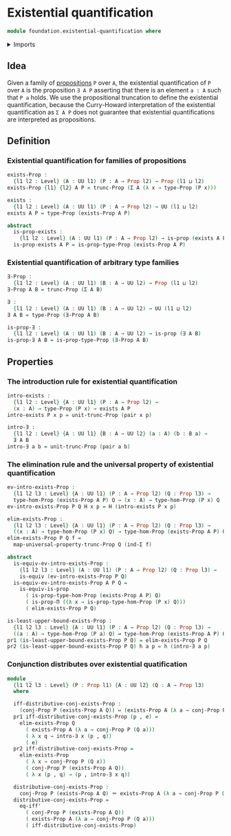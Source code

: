 # Existential quantification

```agda
module foundation.existential-quantification where
```

<details><summary>Imports</summary>

```agda
open import foundation.conjunction
open import foundation.dependent-pair-types
open import foundation.propositional-extensionality
open import foundation.propositional-truncations
open import foundation.universe-levels

open import foundation-core.equivalences
open import foundation-core.identity-types
open import foundation-core.logical-equivalences
open import foundation-core.propositions
```

</details>

## Idea

Given a family of [propositions](foundation-core.propositions.md) `P` over `A`,
the existential quantification of `P` over `A` is the proposition `∃ A P`
asserting that there is an element `a : A` such that `P a` holds. We use the
propositional truncation to define the existential quantification, because the
Curry-Howard interpretation of the existential quantification as `Σ A P` does
not guarantee that existential quantifications are interpreted as propositions.

## Definition

### Existential quantification for families of propositions

```agda
exists-Prop :
  {l1 l2 : Level} (A : UU l1) (P : A → Prop l2) → Prop (l1 ⊔ l2)
exists-Prop {l1} {l2} A P = trunc-Prop (Σ A (λ x → type-Prop (P x)))

exists :
  {l1 l2 : Level} (A : UU l1) (P : A → Prop l2) → UU (l1 ⊔ l2)
exists A P = type-Prop (exists-Prop A P)

abstract
  is-prop-exists :
    {l1 l2 : Level} (A : UU l1) (P : A → Prop l2) → is-prop (exists A P)
  is-prop-exists A P = is-prop-type-Prop (exists-Prop A P)
```

### Existential quantification of arbitrary type families

```agda
∃-Prop :
  {l1 l2 : Level} (A : UU l1) (B : A → UU l2) → Prop (l1 ⊔ l2)
∃-Prop A B = trunc-Prop (Σ A B)

∃ :
  {l1 l2 : Level} (A : UU l1) (B : A → UU l2) → UU (l1 ⊔ l2)
∃ A B = type-Prop (∃-Prop A B)

is-prop-∃ :
  {l1 l2 : Level} (A : UU l1) (B : A → UU l2) → is-prop (∃ A B)
is-prop-∃ A B = is-prop-type-Prop (∃-Prop A B)
```

## Properties

### The introduction rule for existential quantification

```agda
intro-exists :
  {l1 l2 : Level} {A : UU l1} (P : A → Prop l2) →
  (x : A) → type-Prop (P x) → exists A P
intro-exists P x p = unit-trunc-Prop (pair x p)

intro-∃ :
  {l1 l2 : Level} {A : UU l1} {B : A → UU l2} (a : A) (b : B a) →
  ∃ A B
intro-∃ a b = unit-trunc-Prop (pair a b)
```

### The elimination rule and the universal property of existential quantification

```agda
ev-intro-exists-Prop :
  {l1 l2 l3 : Level} {A : UU l1} (P : A → Prop l2) (Q : Prop l3) →
  type-hom-Prop (exists-Prop A P) Q → (x : A) → type-hom-Prop (P x) Q
ev-intro-exists-Prop P Q H x p = H (intro-exists P x p)

elim-exists-Prop :
  {l1 l2 l3 : Level} {A : UU l1} (P : A → Prop l2) (Q : Prop l3) →
  ((x : A) → type-hom-Prop (P x) Q) → type-hom-Prop (exists-Prop A P) Q
elim-exists-Prop P Q f =
  map-universal-property-trunc-Prop Q (ind-Σ f)

abstract
  is-equiv-ev-intro-exists-Prop :
    {l1 l2 l3 : Level} (A : UU l1) (P : A → Prop l2) (Q : Prop l3) →
    is-equiv (ev-intro-exists-Prop P Q)
  is-equiv-ev-intro-exists-Prop A P Q =
    is-equiv-is-prop
      ( is-prop-type-hom-Prop (exists-Prop A P) Q)
      ( is-prop-Π ((λ x → is-prop-type-hom-Prop (P x) Q)))
      ( elim-exists-Prop P Q)

is-least-upper-bound-exists-Prop :
  {l1 l2 l3 : Level} {A : UU l1} (P : A → Prop l2) (Q : Prop l3) →
  ((a : A) → type-hom-Prop (P a) Q) ↔ type-hom-Prop (exists-Prop A P) Q
pr1 (is-least-upper-bound-exists-Prop P Q) = elim-exists-Prop P Q
pr2 (is-least-upper-bound-exists-Prop P Q) h a p = h (intro-∃ a p)
```

### Conjunction distributes over existential quatification

```agda
module _
  {l1 l2 l3 : Level} (P : Prop l1) {A : UU l2} (Q : A → Prop l3)
  where

  iff-distributive-conj-exists-Prop :
    (conj-Prop P (exists-Prop A Q)) ⇔ (exists-Prop A (λ a → conj-Prop P (Q a)))
  pr1 iff-distributive-conj-exists-Prop (p , e) =
    elim-exists-Prop Q
      ( exists-Prop A (λ a → conj-Prop P (Q a)))
      ( λ x q → intro-∃ x (p , q))
      ( e)
  pr2 iff-distributive-conj-exists-Prop =
    elim-exists-Prop
      ( λ x → conj-Prop P (Q x))
      ( conj-Prop P (exists-Prop A Q))
      ( λ x (p , q) → (p , intro-∃ x q))

  distributive-conj-exists-Prop :
    conj-Prop P (exists-Prop A Q) ＝ exists-Prop A (λ a → conj-Prop P (Q a))
  distributive-conj-exists-Prop =
    eq-iff'
      ( conj-Prop P (exists-Prop A Q))
      ( exists-Prop A (λ a → conj-Prop P (Q a)))
      ( iff-distributive-conj-exists-Prop)
```
